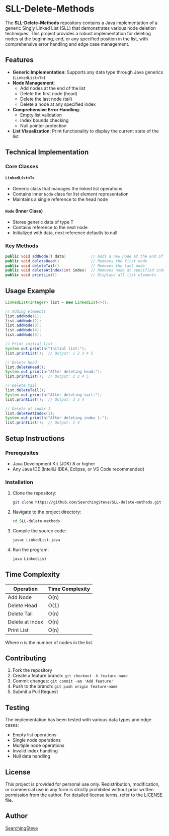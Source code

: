 # SLL-Delete-Methods

The **SLL-Delete-Methods** repository contains a Java implementation of a generic Singly Linked List (SLL) that demonstrates various node deletion techniques. This project provides a robust implementation for deleting nodes at the beginning, end, or any specified position in the list, with comprehensive error handling and edge case management.

## Features

- **Generic Implementation**: Supports any data type through Java generics (`LinkedList<T>`)
- **Node Management**:
  - Add nodes at the end of the list
  - Delete the first node (head)
  - Delete the last node (tail)
  - Delete a node at any specified index
- **Comprehensive Error Handling**:
  - Empty list validation
  - Index bounds checking
  - Null pointer protection
- **List Visualization**: Print functionality to display the current state of the list

## Technical Implementation

### Core Classes

#### `LinkedList<T>`
- Generic class that manages the linked list operations
- Contains inner `Node` class for list element representation
- Maintains a single reference to the head node

#### `Node` (Inner Class)
- Stores generic data of type T
- Contains reference to the next node
- Initialized with data, next reference defaults to null

### Key Methods

```java
public void addNode(T data)           // Adds a new node at the end of the list
public void deleteHead()              // Removes the first node
public void deleteTail()              // Removes the last node
public void deleteAtIndex(int index)  // Removes node at specified index
public void printList()               // Displays all list elements
```

## Usage Example

```java
LinkedList<Integer> list = new LinkedList<>();

// Adding elements
list.addNode(1);
list.addNode(2);
list.addNode(3);
list.addNode(4);
list.addNode(5);

// Print initial list
System.out.println("Initial list:");
list.printList();  // Output: 1 2 3 4 5

// Delete head
list.deleteHead();
System.out.println("After deleting head:");
list.printList();  // Output: 2 3 4 5

// Delete tail
list.deleteTail();
System.out.println("After deleting tail:");
list.printList();  // Output: 2 3 4

// Delete at index 1
list.deleteAtIndex(1);
System.out.println("After deleting index 1:");
list.printList();  // Output: 2 4
```

## Setup Instructions

### Prerequisites
- Java Development Kit (JDK) 8 or higher
- Any Java IDE (IntelliJ IDEA, Eclipse, or VS Code recommended)

### Installation

1. Clone the repository:
   ```bash
   git clone https://github.com/SearchingSteve/SLL-delete-methods.git
   ```

2. Navigate to the project directory:
   ```bash
   cd SLL-delete-methods
   ```

3. Compile the source code:
   ```bash
   javac LinkedList.java
   ```

4. Run the program:
   ```bash
   java LinkedList
   ```

## Time Complexity

| Operation | Time Complexity |
|-----------|----------------|
| Add Node | O(n) |
| Delete Head | O(1) |
| Delete Tail | O(n) |
| Delete at Index | O(n) |
| Print List | O(n) |

Where n is the number of nodes in the list.

## Contributing

1. Fork the repository
2. Create a feature branch: `git checkout -b feature-name`
3. Commit changes: `git commit -am 'Add feature'`
4. Push to the branch: `git push origin feature-name`
5. Submit a Pull Request

## Testing

The implementation has been tested with various data types and edge cases:
- Empty list operations
- Single node operations
- Multiple node operations
- Invalid index handling
- Null data handling

## License

This project is provided for personal use only. Redistribution, modification, or commercial use in any form is strictly prohibited without prior written permission from the author.
For detailed license terms, refer to the [LICENSE](./LICENSE.md) file.

## Author
[SearchingSteve](https://github.com/SearchingSteve)
